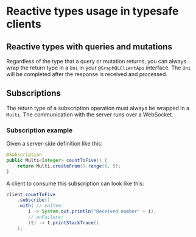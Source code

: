 # Reactive types usage in typesafe clients

## Reactive types with queries and mutations

Regardless of the type that a query or mutation returns, you can always wrap the return type in a `Uni` in your
`@GraphQLClientApi` interface. The `Uni` will be completed after the response is received and processed.

## Subscriptions

The return type of a subscription operation must always be wrapped in a `Multi`.
The communication with the server runs over a WebSocket.

### Subscription example

Given a server-side definition like this:

```java
@Subscription
public Multi<Integer> countToFive() {
    return Multi.createFrom().range(0, 5);
}
```

A client to consume this subscription can look like this:
```java
client.countToFive
    .subscribe()
    .with( // onItem:
        i -> System.out.println("Received number" + i),
        // onFailure:
        (t) -> t.printStackTrace()
    );
```